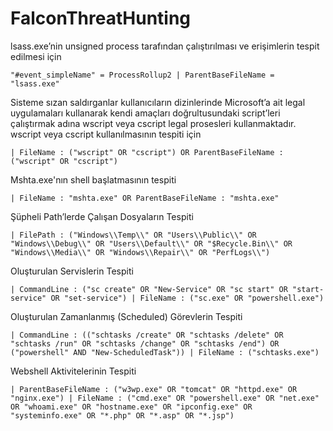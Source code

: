 # FalconThreatHunting

lsass.exe’nin unsigned process tarafından çalıştırılması ve erişimlerin tespit edilmesi için

`"#event_simpleName" = ProcessRollup2
| ParentBaseFileName = "lsass.exe"`

Sisteme sızan saldırganlar kullanıcıların dizinlerinde Microsoft’a ait legal uygulamaları kullanarak kendi amaçları doğrultusundaki script’leri çalıştırmak adına wscript veya cscript legal prosesleri kullanmaktadır. 
wscript veya cscript kullanılmasının tespiti için

`| FileName : ("wscript" OR "cscript") OR ParentBaseFileName : ("wscript" OR "cscript")`

Mshta.exe'nın shell başlatmasının tespiti

`| FileName : "mshta.exe" OR ParentBaseFileName : "mshta.exe"`

Şüpheli Path’lerde Çalışan Dosyaların Tespiti

`| FilePath : ("Windows\\Temp\\" OR "Users\\Public\\" OR "Windows\\Debug\\" OR "Users\\Default\\" OR "$Recycle.Bin\\" OR "Windows\\Media\\" OR "Windows\\Repair\\" OR "PerfLogs\\")`

Oluşturulan Servislerin Tespiti

`| CommandLine : ("sc create" OR "New-Service" OR "sc start" OR "start-service" OR "set-service")
| FileName : ("sc.exe" OR "powershell.exe")`

Oluşturulan Zamanlanmış (Scheduled) Görevlerin Tespiti

`| CommandLine : (("schtasks /create" OR "schtasks /delete" OR "schtasks /run" OR "schtasks /change" OR "schtasks /end") OR ("powershell" AND "New-ScheduledTask"))
| FileName : ("schtasks.exe")`

Webshell Aktivitelerinin Tespiti

`| ParentBaseFileName : ("w3wp.exe" OR "tomcat" OR "httpd.exe" OR "nginx.exe")
| FileName : ("cmd.exe" OR "powershell.exe" OR "net.exe" OR "whoami.exe" OR "hostname.exe" OR "ipconfig.exe" OR "systeminfo.exe" OR "*.php" OR "*.asp" OR "*.jsp")`
